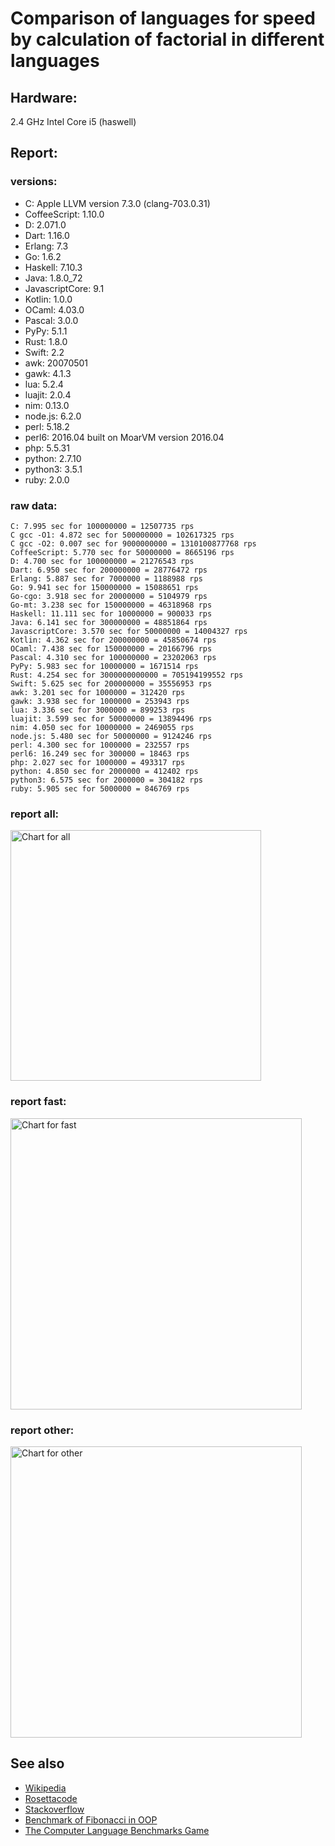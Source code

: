 Comparison of languages for speed by calculation of factorial in different languages
====================================================================================

Hardware:
---------
2.4 GHz Intel Core i5 (haswell)

Report:
-------
### versions:

  * C: Apple LLVM version 7.3.0 (clang-703.0.31)
  * CoffeeScript: 1.10.0
  * D: 2.071.0
  * Dart: 1.16.0
  * Erlang: 7.3
  * Go: 1.6.2
  * Haskell: 7.10.3
  * Java: 1.8.0_72
  * JavascriptCore: 9.1
  * Kotlin: 1.0.0
  * OCaml: 4.03.0
  * Pascal: 3.0.0
  * PyPy: 5.1.1
  * Rust: 1.8.0
  * Swift: 2.2
  * awk: 20070501
  * gawk: 4.1.3
  * lua: 5.2.4
  * luajit: 2.0.4
  * nim: 0.13.0
  * node.js: 6.2.0
  * perl: 5.18.2
  * perl6: 2016.04 built on MoarVM version 2016.04
  * php: 5.5.31
  * python: 2.7.10
  * python3: 3.5.1
  * ruby: 2.0.0


### raw data:

    C: 7.995 sec for 100000000 = 12507735 rps
    C gcc -O1: 4.872 sec for 500000000 = 102617325 rps
    C gcc -O2: 0.007 sec for 9000000000 = 1310100877768 rps
    CoffeeScript: 5.770 sec for 50000000 = 8665196 rps
    D: 4.700 sec for 100000000 = 21276543 rps
    Dart: 6.950 sec for 200000000 = 28776472 rps
    Erlang: 5.887 sec for 7000000 = 1188988 rps
    Go: 9.941 sec for 150000000 = 15088651 rps
    Go-cgo: 3.918 sec for 20000000 = 5104979 rps
    Go-mt: 3.238 sec for 150000000 = 46318968 rps
    Haskell: 11.111 sec for 10000000 = 900033 rps
    Java: 6.141 sec for 300000000 = 48851864 rps
    JavascriptCore: 3.570 sec for 50000000 = 14004327 rps
    Kotlin: 4.362 sec for 200000000 = 45850674 rps
    OCaml: 7.438 sec for 150000000 = 20166796 rps
    Pascal: 4.310 sec for 100000000 = 23202063 rps
    PyPy: 5.983 sec for 10000000 = 1671514 rps
    Rust: 4.254 sec for 3000000000000 = 705194199552 rps
    Swift: 5.625 sec for 200000000 = 35556953 rps
    awk: 3.201 sec for 1000000 = 312420 rps
    gawk: 3.938 sec for 1000000 = 253943 rps
    lua: 3.336 sec for 3000000 = 899253 rps
    luajit: 3.599 sec for 50000000 = 13894496 rps
    nim: 4.050 sec for 10000000 = 2469055 rps
    node.js: 5.480 sec for 50000000 = 9124246 rps
    perl: 4.300 sec for 1000000 = 232557 rps
    perl6: 16.249 sec for 300000 = 18463 rps
    php: 2.027 sec for 1000000 = 493317 rps
    python: 4.850 sec for 2000000 = 412402 rps
    python3: 6.575 sec for 2000000 = 304182 rps
    ruby: 5.905 sec for 5000000 = 846769 rps


### report all:

<img alt="Chart for all" width="401" src="https://chart.googleapis.com/chart?cht=bhs&chs=602x498&chd=t%3A102617324%2C48851863%2C46318968%2C45850674%2C35556953%2C28776472%2C23202062%2C21276543%2C20166795%2C15088650%2C14004327%2C13894495%2C12507734%2C9124245%2C8665196%2C5104978%2C2469054%2C1671514%2C1188988%2C900032%2C899252%2C846768%2C493317%2C412402%2C312420%2C304182%2C253942%2C232556&chco=4d89f9&chbh=12&chds=0,102617324.644848&chxt=x,y,r&chxl=1%3A%7Cperl%7Cgawk%7Cpython3%7Cawk%7Cpython%7Cphp%7Cruby%7Clua%7CHaskell%7CErlang%7CPyPy%7Cnim%7CGo-cgo%7CCoffeeScript%7Cnode.js%7CC%7Cluajit%7CJavascriptCore%7CGo%7COCaml%7CD%7CPascal%7CDart%7CSwift%7CKotlin%7CGo-mt%7CJava%7CC%20gcc%20-O1%7C2%3A%7C232556%20rps%7C253942%20rps%7C304182%20rps%7C312420%20rps%7C412402%20rps%7C493317%20rps%7C846768%20rps%7C899252%20rps%7C900032%20rps%7C1188988%20rps%7C1671514%20rps%7C2469054%20rps%7C5104978%20rps%7C8665196%20rps%7C9124245%20rps%7C12507734%20rps%7C13894495%20rps%7C14004327%20rps%7C15088650%20rps%7C20166795%20rps%7C21276543%20rps%7C23202062%20rps%7C28776472%20rps%7C35556953%20rps%7C45850674%20rps%7C46318968%20rps%7C48851863%20rps%7C102617324%20rps%7C0%3A%7C0%20%25%7C10%20%25%7C20%20%25%7C30%20%25%7C40%20%25%7C50%20%25%7C60%20%25%7C70%20%25%7C80%20%25%7C90%20%25%7C100%20%25">

### report fast:

<img alt="Chart for fast" width="466" src="https://chart.googleapis.com/chart?cht=bhs&chs=700x311&chd=t%3A102617324%2C48851863%2C46318968%2C45850674%2C35556953%2C28776472%2C23202062%2C21276543%2C20166795%2C15088650%2C14004327%2C13894495%2C12507734%2C9124245%2C8665196%2C5104978%2C2469054&chco=4d89f9&chbh=12&chds=0,102617324.644848&chxt=x,y,r&chxl=1%3A%7Cnim%7CGo-cgo%7CCoffeeScript%7Cnode.js%7CC%7Cluajit%7CJavascriptCore%7CGo%7COCaml%7CD%7CPascal%7CDart%7CSwift%7CKotlin%7CGo-mt%7CJava%7CC%20gcc%20-O1%7C2%3A%7C2469054%20rps%7C5104978%20rps%7C8665196%20rps%7C9124245%20rps%7C12507734%20rps%7C13894495%20rps%7C14004327%20rps%7C15088650%20rps%7C20166795%20rps%7C21276543%20rps%7C23202062%20rps%7C28776472%20rps%7C35556953%20rps%7C45850674%20rps%7C46318968%20rps%7C48851863%20rps%7C102617324%20rps%7C0%3A%7C0%20%25%7C10%20%25%7C20%20%25%7C30%20%25%7C40%20%25%7C50%20%25%7C60%20%25%7C70%20%25%7C80%20%25%7C90%20%25%7C100%20%25">

### report other:

<img alt="Chart for other" width="466" src="https://chart.googleapis.com/chart?cht=bhs&chs=700x209&chd=t%3A1671514%2C1188988%2C900032%2C899252%2C846768%2C493317%2C412402%2C312420%2C304182%2C253942%2C232556&chco=4d89f9&chbh=12&chds=0,1671514.00155404&chxt=x,y,r&chxl=1%3A%7Cperl%7Cgawk%7Cpython3%7Cawk%7Cpython%7Cphp%7Cruby%7Clua%7CHaskell%7CErlang%7CPyPy%7C2%3A%7C232556%20rps%7C253942%20rps%7C304182%20rps%7C312420%20rps%7C412402%20rps%7C493317%20rps%7C846768%20rps%7C899252%20rps%7C900032%20rps%7C1188988%20rps%7C1671514%20rps%7C0%3A%7C0%20%25%7C10%20%25%7C20%20%25%7C30%20%25%7C40%20%25%7C50%20%25%7C60%20%25%7C70%20%25%7C80%20%25%7C90%20%25%7C100%20%25">



See also
--------

  * [Wikipedia](http://en.wikipedia.org/wiki/Factorial)
  * [Rosettacode](http://rosettacode.org/wiki/Factorial)
  * [Stackoverflow](http://stackoverflow.com/questions/23930/factorial-algorithms-in-different-languages)
  * [Benchmark of Fibonacci in OOP](https://github.com/Balancer/benchmarks-fib-obj)
  * [The Computer Language Benchmarks Game](http://benchmarksgame.alioth.debian.org)
